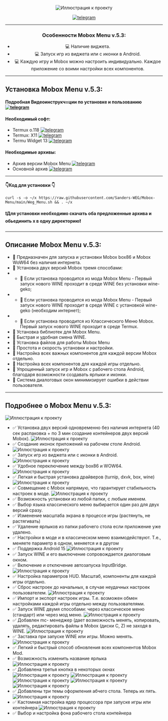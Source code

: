 

<div align="center">
   
![Иллюстрация к проекту](https://github.com/Sanders-WEG/Dop-img/blob/main/menu_1.png)

[![telegram](https://img.shields.io/badge/Telegram-2CA5E0?logo=telegram&logoColor=white)](https://t.me/weg_mod_mobox)
____
### Особенности Mobox Menu v.5.3:
- :computer: Наличие виджета.
- :computer: Запуск игр из виджета или с иконки в Android.
- :computer: Каждую игру и Mobox можно настроить индивидуально. Каждое приложение со воими настройки всех компонентов.
____
</div>
<div align="left">
   
## Установка Mobox Menu v.5.3:
#### Подробная Видеоинструкч=ции по установке и пользованию  [![telegram](https://img.shields.io/badge/Telegram-2CA5E0?logo=telegram&logoColor=white)](https://t.me/weg_mod_mobox/11)
#### Необходимый софт:
- Termux o.118  [![telegram](https://img.shields.io/badge/Telegram-2CA5E0?logo=telegram&logoColor=white)](https://t.me/weg_mod_mobox/12/136)
- Termux: X11  [![telegram](https://img.shields.io/badge/Telegram-2CA5E0?logo=telegram&logoColor=white)](https://t.me/weg_mod_mobox/12/137)
- Termu Widget 13  [![telegram](https://img.shields.io/badge/Telegram-2CA5E0?logo=telegram&logoColor=white)](https://t.me/weg_mod_mobox/12/138)
#### Необходимые архивы:
- Архив версии Mobox Menu [![telegram](https://img.shields.io/badge/Telegram-2CA5E0?logo=telegram&logoColor=white)](https://t.me/weg_mod_mobox/12/1227)
- Основной архив [![telegram](https://img.shields.io/badge/Telegram-2CA5E0?logo=telegram&logoColor=white)](https://t.me/weg_mod_mobox/12/1128)
____
#### 👇Код для установки 👇
   ```
   curl -s -o ~/x https://raw.githubusercontent.com/Sanders-WEG/Mobox-Menu/main/Weg_Menu.sh && . ~/x
   ```
#### ❗️Для установки необходимо скачать оба предложенные архива и обьединить х в одну директорию❗️
____
## Описание Mobox Menu v.5.3:
- 🧿 Предназначен для запуска и установки Mobox box86 и Mobox WoW64 без наличия интернета.
- 🧿 Установка двух версий Mobox тремя способами:
- - 📍 Если установка проводится из мода Mobox Menu - Первый запуск нового WINE проходит в среде WINE без установки wine-geko;
- - 📍 Если установка проводится из мода Mobox Menu - Первый запуск нового WINE проходит в среде WINE с установкой wine-geko (необходим интернет);
- - 📍 Если установка проводится из Классического Меню Mobox. Первый запуск нового WINE проходит в среде Termux.
- 🧿 Установка библиотек для Mobox Menu.
- 🧿 Быстрая и удобная смена WINE.
- 🧿 Установка файлов для работы Mobox Menu
- 🧿 Простота и скорость установки и настройки.
- 🧿 Настройка всех важных компонентов для каждой версии Mobox отдельно.
- 🧿 Настройка всех компонентов для каждой игры отдельно.
- 🧿 Упрощенный запуск игр и Mobox с рабочего стола Android, благодаря возможности создавать ярлыки и иконки.
- 🧿 Система диалоговых окон минимизирует ошибки в действии пользователя.
____
## Подробнее о Mobox Menu v.5.3:
![Иллюстрация к проекту](https://github.com/Sanders-WEG/Dop-img/blob/main/photo_2025-02-25_07-59-10.jpg)
- ✅ Установка двух версий одновременно без наличия интернета (40 сек распаковка + по 3 мин создание контейнеров двух версий Mobox).
![Иллюстрация к проекту](https://github.com/Sanders-WEG/Dop-img/blob/main/1.jpg)
- ✅ Создание иконок приложений на рабочем столе Android.
![Иллюстрация к проекту](https://github.com/Sanders-WEG/Dop-img/blob/main/2.jpg)
- ✅ Запуск игр из виджета или с иконки в Android.
![Иллюстрация к проекту](https://github.com/Sanders-WEG/Dop-img/blob/main/3.jpg)
- ✅ Удобное переключение между box86 и WOW64.
![Иллюстрация к проекту](https://github.com/Sanders-WEG/Dop-img/blob/main/_4.jpg)
- ✅ Легкая и быстрая установка драйверов (turnip, dxvk, box, wine)
![Иллюстрация к проекту](https://github.com/Sanders-WEG/Dop-img/blob/main/12.jpg)
- ✅ Совмещение с Mobox напрямую, что гарантирует стабильность настроек в моде.
![Иллюстрация к проекту](https://github.com/Sanders-WEG/Dop-img/blob/main/5.jpg)
- ✅ Возможность установки из любой папки, с любым именем.
- ✅ Выбор языка классического меню выбирается один раз для двух версий сразу.
- ✅ Изменение масштаба экрана в процессе игры (растянуть, не растягивать)
- ✅ Удаление ярлыков из папки рабочего стола если приложение уже удалено.
- ✅ Настройки в моде и в классическом меню взаимодействуют. Т.е., меняете параметр в одном, меняется и в другом
- ✅ Поддержка Android 15
![Иллюстрация к проекту](https://github.com/Sanders-WEG/Dop-img/blob/main/14.jpg)
- ✅ Запуск WINE и его выключение сопровождается диалоговым окном.
- ✅ Включение и отключение автозапуска InputBridge.
![Иллюстрация к проекту](https://github.com/Sanders-WEG/Dop-img/blob/main/21.jpg)
- ✅ Настройка параметров HUD. Масштаб, компоненты для каждой игры отдельно.
- ✅ Сброс настроек до начальных, в случае неудачных настроек пользователем.
![Иллюстрация к проекту](https://github.com/Sanders-WEG/Dop-img/blob/main/20.jpg)
- ✅ Импорт и экспорт настроек игры. Т.е. возможен обмен настройками каждой игры отдельно между пользователями.
- ✅ Запуск WINE двумя способами: через классическое меню (стандарт) или через мод меню.
![Иллюстрация к проекту](https://github.com/Sanders-WEG/Dop-img/blob/main/15.jpg)
- ✅ Добавлен mc- менеджер (дает возможность менять, копировать, удалять, редактировать файлы в Mobox (диски C, Z) не заходя в WINE.
![Иллюстрация к проекту](https://github.com/Sanders-WEG/Dop-img/blob/main/11.jpg)
- ✅ Заставка при запуске WINE или игры. Можно менять.
![Иллюстрация к проекту](https://github.com/Sanders-WEG/Dop-img/blob/main/16.jpg)
- ✅ Легкий и быстрый способ обновления всех компонентов Mobox Mod.
- ✅ Возможность изменить название ярлыка
![Иллюстрация к проекту](https://github.com/Sanders-WEG/Dop-img/blob/main/16.jpg)
- ✅ Добавлена третья кнопка в некоторых окнах
![Иллюстрация к проекту](https://github.com/Sanders-WEG/Dop-img/blob/main/9.jpg)
![Иллюстрация к проекту](https://github.com/Sanders-WEG/Dop-img/blob/main/8.jpg)
![Иллюстрация к проекту](https://github.com/Sanders-WEG/Dop-img/blob/main/7.jpg)
![Иллюстрация к проекту](https://github.com/Sanders-WEG/Dop-img/blob/main/6.jpg)
![Иллюстрация к проекту](https://github.com/Sanders-WEG/Dop-img/blob/main/10.jpg)
- ✅ Добавлены три темы оформления абчего стола. Теперь их пять.
![Иллюстрация к проекту](https://github.com/Sanders-WEG/Dop-img/blob/main/13.jpg)
- ✅ Кастомная настройка ядер процессора при запуске игры или контейнера
![Иллюстрация к проекту](https://github.com/Sanders-WEG/Dop-img/blob/main/22.jpg)
- ✅ Выбор и настройка фона рабочего стола контейнера

